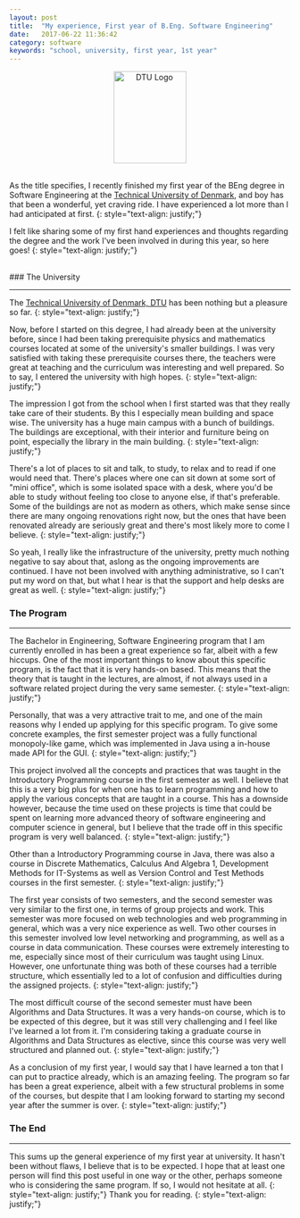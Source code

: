 ```yaml
---
layout: post
title:  "My experience, First year of B.Eng. Software Engineering"
date:   2017-06-22 11:36:42
category: software
keywords: "school, university, first year, 1st year"
---
```


<center><img src="/assets/img/dtu_logo.jpg" width="130" height="165" alt="DTU Logo"></center>
<br>

As the title specifies, I recently finished my first year of the BEng degree in Software Engineering at the <a href="http://dtu.dk" target="_blank">Technical University of Denmark</a>, and boy has that been a wonderful, yet craving ride. I have experienced a lot more than I had anticipated at first.
{: style="text-align: justify;"}

I felt like sharing some of my first hand experiences and thoughts regarding the degree and the work I've been involved in during this year, so here goes!
{: style="text-align: justify;"}

<br>
### The University 
<hr>
The <a href="http://dtu.dk" target="_blank">Technical University of Denmark, DTU</a> has been nothing but a pleasure so far.
{: style="text-align: justify;"}

Now, before I started on this degree, I had already been at the university before, since I had been taking prerequisite physics and mathematics courses located at some of the university's 
smaller buildings. I was very satisfied with taking these prerequisite courses there, the teachers were great at teaching and the curriculum was interesting and well prepared. 
So to say, I entered the university with high hopes.
{: style="text-align: justify;"}

The impression I got from the school when I first started was that they really take care of their students. By this I especially mean building and space wise. 
The university has a huge main campus with a bunch of buildings. The buildings are exceptional, with their interior and furniture being on point, 
especially the library in the main building.
{: style="text-align: justify;"}

There's a lot of places to sit and talk, to study, to relax and to read if one would need that. There's places where one can sit down 
at some sort of "mini office", which is some isolated space with a desk, where you'd be able to study without feeling too close to anyone else, if that's preferable. 
Some of the buildings are not as modern as others, which make sense since there are many ongoing renovations right now, but the ones that have been renovated already are seriously 
great and there's most likely more to come I believe.
{: style="text-align: justify;"}

So yeah, I really like the infrastructure of the university, pretty much nothing negative to say about that, aslong as the ongoing improvements are continued.
I have not been involved with anything administrative, so I can't put my word on that, but what I hear is that the support and help desks are great as well.
{: style="text-align: justify;"}
<br>
### The Program
<hr>
The Bachelor in Engineering, Software Engineering program that I am currently enrolled in has been a great experience so far, albeit with a few hiccups. One of the most important things
to know about this specific program, is the fact that it is very hands-on based. This means that the theory that is taught in the lectures, are almost, if not always used in a software 
related project during the very same semester.
{: style="text-align: justify;"}

Personally, that was a very attractive trait to me, and one of the main reasons why I ended up applying for this specific program. To give some concrete examples, the first semester project
was a fully functional monopoly-like game, which was implemented in Java using a in-house made API for the GUI.
{: style="text-align: justify;"}

This project involved all the concepts and practices that was taught in the Introductory Programming course in the first semester as well. 
I believe that this is a very big plus for when one has to learn programming and how to apply the various concepts that are taught in a course. 
This has a downside however, because the time used on these projects is time that could be spent on learning more advanced theory of software engineering and computer science in general, 
but I believe that the trade off in this specific program is very well balanced. 
{: style="text-align: justify;"}

Other than a Introductory Programming course in Java, there was also a course in Discrete Mathematics, Calculus And Algebra 1, Development
Methods for IT-Systems as well as Version Control and Test Methods courses in the first semester.
{: style="text-align: justify;"}

The first year consists of two semesters, and the second semester was very similar to the first one, in terms of group projects and work.
This semester was more focused on web technologies and web programming in general, which was a very nice experience as well. Two other courses
in this semester involved low level networking and programming, as well as a course in data communication. These courses were extremely interesting to me, especially
since most of their curriculum was taught using Linux. However, one unfortunate thing was both of these courses had a terrible structure, which essentially led to a lot of confusion
and difficulties during the assigned projects.
{: style="text-align: justify;"}

The most difficult course of the second semester must have been Algorithms and Data Structures. It was a very hands-on course, which is to be expected of this degree, 
but it was still very challenging and I feel like I've learned a lot from it. I'm considering taking a graduate course in Algorithms and Data Structures as elective,
since this course was very well structured and planned out.
{: style="text-align: justify;"}

As a conclusion of my first year, I would say that I have learned a ton that I can put to practice already, which is an amazing feeling. The program so far has been a great experience, albeit with a few structural problems in some of the courses, but despite that I am looking forward to starting my second year after the summer is over.
{: style="text-align: justify;"}
<br>
### The End
<hr>
This sums up the general experience of my first year at university. It hasn't been without flaws, I believe that is to be expected.
I hope that at least one person will find this post useful in one way or the other, perhaps someone who is considering the same program. If so, I would
not hesitate at all.
{: style="text-align: justify;"}
Thank you for reading.
{: style="text-align: justify;"}
